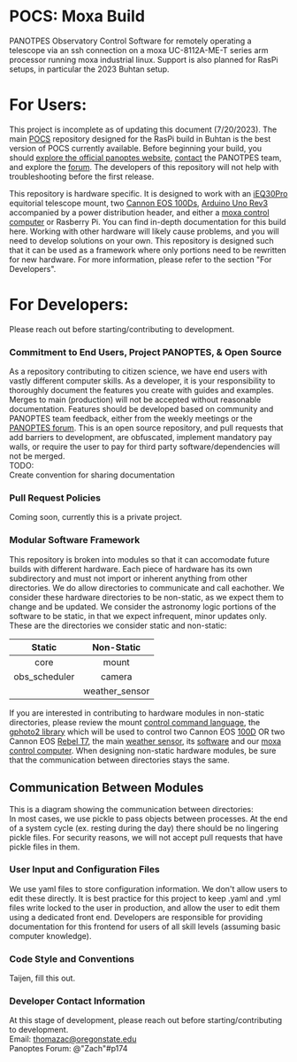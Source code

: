 # POCS: Moxa Build
PANOTPES Observatory Control Software for remotely operating a telescope via an ssh connection on a moxa UC-8112A-ME-T series arm processor running moxa industrial linux. Support is also planned for RasPi setups, in particular the 2023 Buhtan setup.

# For Users:  
This project is incomplete as of updating this document (7/20/2023). The main [POCS](https://github.com/panoptes/POCS) repository designed for the RasPi build in Buhtan is the best version of POCS currently available. Before beginning your build, you should [explore the official panoptes website](projectpanoptes.org), [contact](https://www.projectpanoptes.org/overview/contact) the PANOTPES team, and explore the [forum](forum.projectpanoptes.org). The developers of this repository will not help with troubleshooting before the first release.  

This repository is hardware specific. It is designed to work with an [iEQ30Pro](https://www.ioptron.com/product-p/3000e.htm) equitorial telescope mount, two [Cannon EOS 100Ds](https://www.canon.com.cy/for_home/product_finder/cameras/digital_slr/eos_100d/), [Arduino Uno Rev3](https://store.arduino.cc/products/arduino-uno-rev3) accompanied by a power distribution header, and either a [moxa control computer](https://www.moxa.com/en/products/industrial-computing/arm-based-computers/uc-8100a-me-t-series) or Rasberry Pi. You can find in-depth documentation for this build here. Working with other hardware will likely cause problems, and you will need to develop solutions on your own. This repository is designed such that it can be used as a framework where only portions need to be rewritten for new hardware. For more information, please refer to the section "For Developers".


# For Developers:  
Please reach out before starting/contributing to development.  
### Commitment to End Users, Project PANOPTES, & Open Source
As a repository contributing to citizen science, we have end users with vastly different computer skills. As a developer, it is your responsibility to thoroughly document the features you create with guides and examples. Merges to main (production) will not be accepted without reasonable documentation. Features should be developed based on community and PANOPTES team feedback, either from the weekly meetings or the [PANOPTES forum](forum.projectpanoptes.org). This is an open source repository, and pull requests that add barriers to development, are obfuscated, implement mandatory pay walls, or require the user to pay for third party software/dependencies will not be merged.  
TODO:  
Create convention for sharing documentation  
### Pull Request Policies  
Coming soon, currently this is a private project.  
### Modular Software Framework 
This repository is broken into modules so that it can accomodate future builds with different hardware. Each piece of hardware has its own subdirectory and must not import or inherent anything from other directories. We do allow directories to communicate and call eachother. We consider these hardware directories to be non-static, as we expect them to change and be updated. We consider the astronomy logic portions of the software to be static, in that we expect infrequent, minor updates only. These are the directories we consider static and non-static:

  | Static | Non-Static |
  |:--------:|:------------:|
  |core|mount|
  |obs_scheduler|camera|
  ||weather_sensor|

If you are interested in contributing to hardware modules in non-static directories, please review the mount [control command language](http://www.ioptron.com/v/ASCOM/RS-232_Command_Language2014_V2.5.pdf), the [gphoto2 library](http://www.gphoto.org/) which will be used to control two Cannon EOS [100D](https://www.canon-europe.com/support/consumer_products/products/cameras/digital_slr/eos-2000d.html?type=drivers&language=en&os=windows%2010%20(64-bit)) OR two Cannon EOS [Rebel T7](https://www.usa.canon.com/support/p/eos-rebel-t7), the main [weather sensor](https://shop.lunaticoastro.com/?product=aag-cloudwatcher-cloud-detector), its [software](https://indilib.org/devices/weather-stations/aag-cloud-watcher.html) and our [moxa control computer](https://www.moxa.com/en/products/industrial-computing/arm-based-computers/uc-8100a-me-t-series). When designing non-static hardware modules, be sure that the communication between directories stays the same. 
## Communication Between Modules
This is a diagram showing the communication between directories:  
In most cases, we use pickle to pass objects between processes. At the end of a system cycle (ex. resting during the day) there should be no lingering pickle files. For security reasons, we will not accept pull requests that have pickle files in them.  

### User Input and Configuration Files  
We use yaml files to store configuration information. We don't allow users to edit these directly. It is best practice for this project to keep .yaml and .yml files write locked to the user in production, and allow the user to edit them using a dedicated front end. Developers are responsible for providing documentation for this frontend for users of all skill levels (assuming basic computer knowledge).  
### Code Style and Conventions  
Taijen, fill this out. 
### Developer Contact Information
At this stage of development, please reach out before starting/contributing to development.  
Email: thomazac@oregonstate.edu  
Panoptes Forum: @"Zach"#p174  
